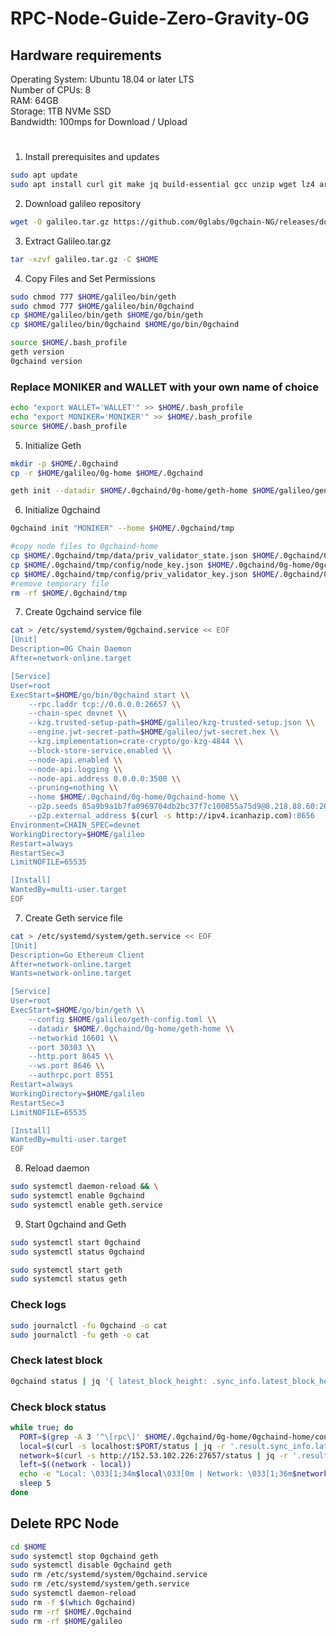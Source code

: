 # RPC-Node-Guide-Zero-Gravity-0G
## Hardware requirements

Operating System:  Ubuntu 18.04 or later LTS  
Number of CPUs:    8  
RAM:	             64GB  
Storage:           1TB NVMe SSD  
Bandwidth:         100mps for Download / Upload

#
1. Install prerequisites and updates
```bash
sudo apt update
sudo apt install curl git make jq build-essential gcc unzip wget lz4 aria2 -y
```

2. Download galileo repository
```bash
wget -O galileo.tar.gz https://github.com/0glabs/0gchain-NG/releases/download/v1.1.1/galileo-v1.1.1.tar.gz
```

3. Extract Galileo.tar.gz
```bash
tar -xzvf galileo.tar.gz -C $HOME
```
4. Copy Files and Set Permissions
```bash
sudo chmod 777 $HOME/galileo/bin/geth
sudo chmod 777 $HOME/galileo/bin/0gchaind
cp $HOME/galileo/bin/geth $HOME/go/bin/geth
cp $HOME/galileo/bin/0gchaind $HOME/go/bin/0gchaind
```
```bash
source $HOME/.bash_profile
geth version
0gchaind version
```
### Replace MONIKER and WALLET with your own name of choice
```bash
echo "export WALLET='WALLET'" >> $HOME/.bash_profile
echo "export MONIKER='MONIKER'" >> $HOME/.bash_profile
source $HOME/.bash_profile
```
5. Initialize Geth
```bash
mkdir -p $HOME/.0gchaind
cp -r $HOME/galileo/0g-home $HOME/.0gchaind
```
```bash
geth init --datadir $HOME/.0gchaind/0g-home/geth-home $HOME/galileo/genesis.json
```
6. Initialize 0gchaind
```bash
0gchaind init "MONIKER" --home $HOME/.0gchaind/tmp
```
```bash
#copy node files to 0gchaind-home
cp $HOME/.0gchaind/tmp/data/priv_validator_state.json $HOME/.0gchaind/0g-home/0gchaind-home/data/
cp $HOME/.0gchaind/tmp/config/node_key.json $HOME/.0gchaind/0g-home/0gchaind-home/config/
cp $HOME/.0gchaind/tmp/config/priv_validator_key.json $HOME/.0gchaind/0g-home/0gchaind-home/config/
#remove temporary file
rm -rf $HOME/.0gchaind/tmp
```
7. Create 0gchaind service file
```bash
cat > /etc/systemd/system/0gchaind.service << EOF
[Unit]
Description=0G Chain Daemon
After=network-online.target

[Service]
User=root
ExecStart=$HOME/go/bin/0gchaind start \\
    --rpc.laddr tcp://0.0.0.0:26657 \\
    --chain-spec devnet \\
    --kzg.trusted-setup-path=$HOME/galileo/kzg-trusted-setup.json \\
    --engine.jwt-secret-path=$HOME/galileo/jwt-secret.hex \\
    --kzg.implementation=crate-crypto/go-kzg-4844 \\
    --block-store-service.enabled \\
    --node-api.enabled \\
    --node-api.logging \\
    --node-api.address 0.0.0.0:3500 \\
    --pruning=nothing \\
    --home $HOME/.0gchaind/0g-home/0gchaind-home \\
    --p2p.seeds 85a9b9a1b7fa0969704db2bc37f7c100855a75d9@8.218.88.60:26656 \\
    --p2p.external_address $(curl -s http://ipv4.icanhazip.com):8656
Environment=CHAIN_SPEC=devnet
WorkingDirectory=$HOME/galileo
Restart=always
RestartSec=3
LimitNOFILE=65535

[Install]
WantedBy=multi-user.target
EOF
```
7. Create Geth service file
```bash
cat > /etc/systemd/system/geth.service << EOF
[Unit]
Description=Go Ethereum Client
After=network-online.target
Wants=network-online.target

[Service]
User=root
ExecStart=$HOME/go/bin/geth \\
    --config $HOME/galileo/geth-config.toml \\
    --datadir $HOME/.0gchaind/0g-home/geth-home \\
    --networkid 16601 \\
    --port 30303 \\
    --http.port 8645 \\
    --ws.port 8646 \\
    --authrpc.port 8551
Restart=always
WorkingDirectory=$HOME/galileo
RestartSec=3
LimitNOFILE=65535

[Install]
WantedBy=multi-user.target
EOF
```
8. Reload daemon
```bash
sudo systemctl daemon-reload && \
sudo systemctl enable 0gchaind
sudo systemctl enable geth.service
```
9. Start 0gchaind and Geth
```bash
sudo systemctl start 0gchaind
sudo systemctl status 0gchaind
```
```bash
sudo systemctl start geth
sudo systemctl status geth
```
### Check logs
```bash
sudo journalctl -fu 0gchaind -o cat
sudo journalctl -fu geth -o cat
```
### Check latest block
```bash
0gchaind status | jq '{ latest_block_height: .sync_info.latest_block_height, catching_up: .sync_info.catching_up }'
```
### Check block status
```bash
while true; do
  PORT=$(grep -A 3 '^\[rpc\]' $HOME/.0gchaind/0g-home/0gchaind-home/config/config.toml | grep -oP 'laddr = "tcp://[0-9.:]+:\K\d+')
  local=$(curl -s localhost:$PORT/status | jq -r '.result.sync_info.latest_block_height//0')
  network=$(curl -s http://152.53.102.226:27657/status | jq -r '.result.sync_info.latest_block_height//0')
  left=$((network - local))
  echo -e "Local: \033[1;34m$local\033[0m | Network: \033[1;36m$network\033[0m | Left: \033[1;31m$left\033[0m"
  sleep 5
done
```

## Delete RPC Node
```bash
cd $HOME
sudo systemctl stop 0gchaind geth
sudo systemctl disable 0gchaind geth
sudo rm /etc/systemd/system/0gchaind.service
sudo rm /etc/systemd/system/geth.service
sudo systemctl daemon-reload
sudo rm -f $(which 0gchaind)
sudo rm -rf $HOME/.0gchaind
sudo rm -rf $HOME/galileo
```









